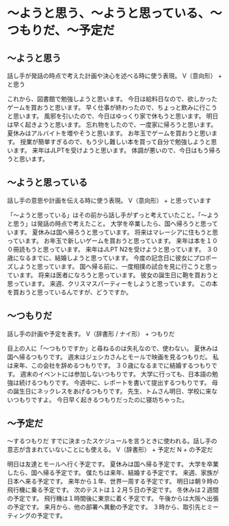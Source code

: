 # 〜ようと思う、〜ようと思っている、〜つもりだ、〜予定だ

## 〜ようと思う
話し手が発話の時点で考えた計画や決心を述べる時に使う表現。
V（意向形） + と思う

これから、図書館で勉強しようと思います。
今日は給料日なので、欲しかったゲームを買おうと思います。
早く仕事が終わったので、ちょっと飲みに行こうと思います。
風邪を引いたので、今日はゆっくり家で休もうと思います。
明日は早く起きようと思います。
忘れ物をしたので、一度家に帰ろうと思います。
夏休みはアルバイトを増やそうと思います。
お年玉でゲームを買おうと思います。
授業が簡単すぎるので、もう少し難しい本を買って自分で勉強しようと思います。
来年はJLPTを受けようと思います。
体調が悪いので、今日はもう帰ろうと思います。
## 〜ようと思っている
話し手の意思や計画を伝える時に使う表現。
V（意向形） + と思っています

「〜ようと思っている」はその前から話し手がずっと考えていたこと。「〜ようと思う」は発話の時点で考えたこと。
大学を卒業したら、国へ帰ろうと思っています。
夏休みは国へ帰ろうと思っています。
将来はマレーシアに住もうと思っています。
お年玉で新しいゲームを買おうと思っています。
来年は本を１００冊読もうと思っています。
来年はJLPT N2を受けようと思っています。
３０歳になるまでに、結婚しようと思っています。
今度の記念日に彼女にプロポーズしようと思っています。
国へ帰る前に、一度相撲の試合を見に行こうと思っています。
将来は医者になろうと思っています。
彼女の誕生日に鞄を買おうと思っています。
来週、クリスマスパーティーをしようと思っています。
この本を買おうと思っているんですが、どうですか。


## 〜つもりだ
話し手の計画や予定を表す。
V（辞書形 / ナイ形） + つもりだ

目上の人に「〜つもりですか」と尋ねるのは失礼なので、使わない。
夏休みは国へ帰るつもりです。
週末はジェシカさんとモールで映画を見るつもりだ。
私は来年、この会社を辞めるつもりです。
３０歳になるまでに結婚するつもりです。
週末のイベントには参加しないつもりです。
大学に行っても、日本語の勉強は続けるつもりです。
今週中に、レポートを書いて提出するつもりです。
母の誕生日にネックレスをあげるつもりです。
先生、トムさん明日、学校に来ないつもりですよ。
今日早く起きるつもりだったのに寝坊ちゃった。

## 〜予定だ
〜するつもりだ   すでに決まったスケジュールを言うときに使われる。話し手の意志が含まれていないことにも使える。
V（辞書形） + 予定だ N + の予定だ

明日は友達とモールへ行く予定です。
夏休みは国へ帰る予定です。
大学を卒業したら、国へ帰る予定です。
僕たちは来年、結婚する予定です。
来週、家族が日本へ来る予定です。
来年から１年、世界一周する予定です。
明日は朝９時の飛行機に乗る予定です。
次のテストは１２月５日の予定です。
冬休みは２週間の予定です。
飛行機は１時間後に東京に着く予定です。
午後からは大阪へ出張の予定です。
来月から、他の部署へ異動の予定です。
３時から、取引先とミーティングの予定です。
## 